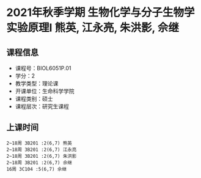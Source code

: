 # 2021年秋季学期 生物化学与分子生物学实验原理I 熊英, 江永亮, 朱洪影, 佘继






## 课程信息

- 课程号：BIOL6051P.01
- 学分：2
- 教学类型：理论课
- 开课单位：生命科学学院
- 课程类别：硕士
- 课程层次：研究生课程

## 上课时间

```
2~18周 3B201 :2(6,7) 熊英
2~18周 3B201 :2(6,7) 江永亮
2~18周 3B201 :2(6,7) 朱洪影
2~18周 3B201 :2(6,7) 佘继
16周 3C104 :5(6,7) 佘继
```

